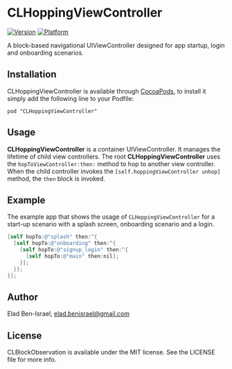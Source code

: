# CLHoppingViewController

[![Version](http://cocoapod-badges.herokuapp.com/v/CLHoppingViewController/badge.png)](http://cocoadocs.org/docsets/CLHoppingViewController)
[![Platform](http://cocoapod-badges.herokuapp.com/p/CLHoppingViewController/badge.png)](http://cocoadocs.org/docsets/CLHoppingViewController)

A block-based navigational UIViewController designed for app startup, login and onboarding scenarios.

## Installation

CLHoppingViewController is available through [CocoaPods](http://cocoapods.org), to install
it simply add the following line to your Podfile:

    pod "CLHoppingViewController"

## Usage

__CLHoppingViewController__ is a container UIViewController. It manages the lifetime
of child view controllers. The root __CLHoppingViewController__ uses the `hopToViewController:then:` method to hop to another view controller. When the child controller invokes the `[self.hoppingViewController unhop]` method, the `then` block is invoked.

## Example

The example app that shows the usage of `CLHoppingViewController` for a start-up scenario with a splash screen, onboarding scenario and a login.

```objective-c
[self hopTo:@"splash" then:^{
  [self hopTo:@"onboarding" then:^{
    [self hopTo:@"signup_login" then:^{
      [self hopTo:@"main" then:nil];
    }];
  }];
}];
```

## Author

Elad Ben-Israel, elad.benisrael@gmail.com

## License

CLBlockObservation is available under the MIT license. See the LICENSE file for more info.